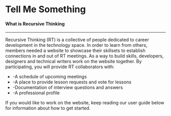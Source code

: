 # Tell Me Something

<h4 class="colorGrayb9 fw900 ttup">What is Recursive Thinking</h4>
<hr>
<p>
    Recursive Thinking (RT) is a collective of people dedicated to career development in the technology space. In order to learn from others, members needed a website to showcase their skillsets to establish connections in and out of RT meetings. As a way to build skills, developers, designers and technical writers work on the website together. By participating, you will provide RT collaborators with:
</p>
<ul>
    <li>-A schedule of upcoming meetings</li>
    <li>-A place to provide lesson requests and vote for lessons</li>
    <li>-Documentation of interview questions and answers</li>
    <li>-A professional profile</li>
</ul>
<p>
    If you would like to work on the website, keep reading our user guide below for information about how to get started.
</p>